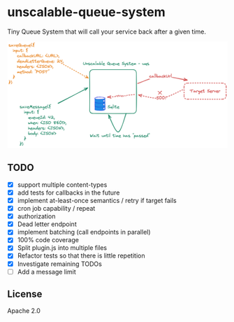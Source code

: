 # unscalable-queue-system

Tiny Queue System that will call your service back
after a given time.

![Architecture](./architecture.png)

## TODO

* [x] support multiple content-types
* [x] add tests for callbacks in the future
* [x] implement at-least-once semantics / retry if target fails
* [x] cron job capability / repeat
* [x] authorization
* [x] Dead letter endpoint
* [x] implement batching (call endpoints in parallel)
* [x] 100% code coverage
* [x] Split plugin.js into multiple files
* [x] Refactor tests so that there is little repetition
* [x] Investigate remaining TODOs
* [ ] Add a message limit

## License

Apache 2.0
